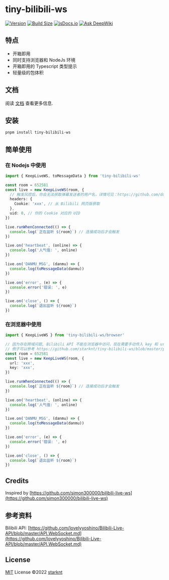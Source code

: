 # tiny-bilibili-ws

[![Version](https://img.shields.io/npm/v/tiny-bilibili-ws?style=flat&colorA=000000&colorB=000000)](https://www.npmjs.com/package/tiny-bilibili-ws)
[![Build Size](https://img.shields.io/bundlephobia/minzip/jotai?label=bundle%20size&style=flat&colorA=000000&colorB=000000)](https://bundlephobia.com/result?p=tiny-bilibili-ws)
[![jsDocs.io](https://img.shields.io/badge/jsDocs.io-reference-blue)](https://www.jsdocs.io/package/tiny-bilibili-ws)
[![Ask DeepWiki](https://deepwiki.com/badge.svg)](https://deepwiki.com/starknt/tiny-bilibili-ws)

## 特点

- 开箱即用
- 同时支持浏览器和 NodeJs 环境
- 开箱即用的 Typescript 类型提示
- 轻量级的包体积

## 文档

阅读 [文档](https://starknt.github.io/tiny-bilibili-ws) 查看更多信息.

## 安装

```bash
pnpm install tiny-bilibili-ws
```

## 简单使用

### 在 Nodejs 中使用

```typescript
import { KeepLiveWS, toMessageData } from 'tiny-bilibili-ws'

const room = 652581
const live = new KeepLiveWS(room, {
  // 触发风控后，你会无法获取弹幕发送者的用户名，详情可见：https://github.com/ddiu8081/blive-message-listener/issues/29， 传入以下参数即可解除
  headers: {
    Cookie: 'xxx', // 从 Bilibili 网页版获取
  },
  uid: 0, // 你的 Cookie 对应的 UID
})

live.runWhenConnected(() => {
  console.log(`正在监听 ${room}`) // 连接成功后才会触发
})

live.on('heartbeat', (online) => {
  console.log('人气值: ', online)
})

live.on('DANMU_MSG', (danmu) => {
  console.log(toMessageData(danmu))
})

live.on('error', (e) => {
  console.error('错误: ', e)
})

live.on('close', () => {
  console.log(`退出监听 ${room}`)
})
```

### 在浏览器中使用

```typescript
import { KeepLiveWS } from 'tiny-bilibili-ws/browser'

// 因为存在跨域问题, Bilibili API 不能在浏览器中访问，现在需要手动传入 key 和 url
// 例子可以参考 https://github.com/starknt/tiny-bilibili-ws/blob/master/playground/src/App.vue#L13
const room = 652581
const live = new KeepLiveWS(room, {
  url: 'xxx',
  key: 'xxx',
})

live.runWhenConnected(() => {
  console.log(`正在监听 ${room}`) // 连接成功后才会触发
})

live.on('heartbeat', (online) => {
  console.log('人气值: ', online)
})

live.on('DANMU_MSG', (danmu) => {
  console.log(toMessageData(danmu))
})

live.on('error', (e) => {
  console.error('错误: ', e)
})

live.on('close', () => {
  console.log(`退出监听 ${room}`)
})
```

## Credits

Inspired by [https://github.com/simon300000/bilibili-live-ws](https://github.com/simon300000/bilibili-live-ws)

## 参考资料

Bilibili API: [https://github.com/lovelyyoshino/Bilibili-Live-API/blob/master/API.WebSocket.md](https://github.com/lovelyyoshino/Bilibili-Live-API/blob/master/API.WebSocket.md)

## License

[MIT](./LICENSE) License ©2022 [starknt](https://github.com/starknt)
